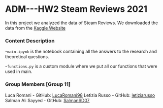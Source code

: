 # ADM---HW2  Steam Reviews 2021


In this project we analyzed the data of Steam Reviews.
We downloaded the data from  the [Kaggle Website](https://www.kaggle.com/najzeko/steam-reviews-2021)


### Content Description

-``
main.ipynb
`` is the notebook containing all the answers to the research and theoretical questions.
 
-``
functions.py
`` is a custom module where we put all our functions that were used in main.
  
### Group Members [Group 11]

Luca Romani -          GitHub: [LucaRomani98](https://github.com/LucaRomani98) 
Letizia Russo -          GitHub: [letiziarusso](https://github.com/letiziarusso)   
Salman Ali Sayyed - GitHub: [SalmanSD07](https://github.com/SalmanSD07)   